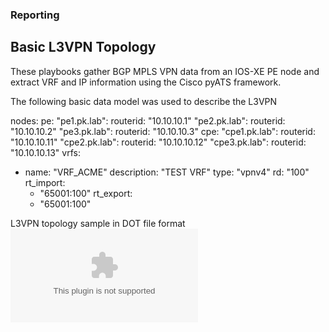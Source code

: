 ### Reporting

## Basic L3VPN Topology
These playbooks gather BGP MPLS VPN data from an IOS-XE PE node and extract VRF and IP information using the Cisco pyATS framework. 

The following basic data model was used to describe the L3VPN

nodes:
  pe:
    "pe1.pk.lab": 
        routerid: "10.10.10.1"
    "pe2.pk.lab": 
        routerid: "10.10.10.2"
    "pe3.pk.lab": 
        routerid: "10.10.10.3"
  cpe:
    "cpe1.pk.lab": 
        routerid: "10.10.10.11"
    "cpe2.pk.lab": 
        routerid: "10.10.10.12"
    "cpe3.pk.lab": 
        routerid: "10.10.10.13"
vrfs:
  - name: "VRF_ACME"
    description: "TEST VRF"
    type: "vpnv4"
    rd: "100"
    rt_import:
      - "65001:100"
    rt_export:
      - "65001:100"
      
 L3VPN topology sample in DOT file format
 ![alt text](summary-report/results/pe2.pk.lab.dot)
